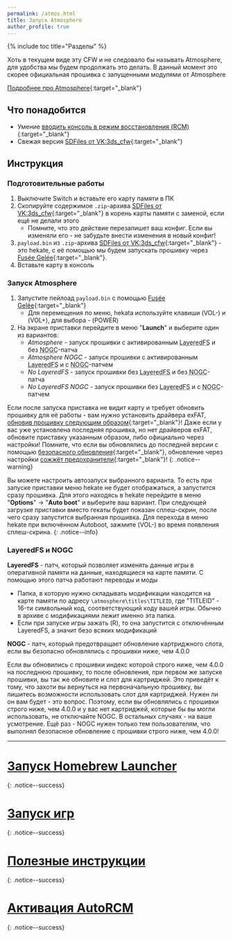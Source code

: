 ```yaml
---
permalink: /atmos.html
title: Запуск Atmosphere
author_profile: true
---
```

{% include toc title="Разделы" %}

Хоть в текущем виде эту CFW и не следовало бы называть Atmosphere, для удобства мы будем продолжать это делать. В данный момент это скорее официальная прошивка с запущенными модулями от Atmosphere

[Подробнее про Atmosphere](launch-cfw#atmosphere){:target="_blank"}

## Что понадобится 

* Умение [вводить консоль в режим восстановления (RCM)](fusee-gelee#%D1%87%D0%B0%D1%81%D1%82%D1%8C-i---%D0%B2%D1%85%D0%BE%D0%B4-%D0%B2-rcm){:target="_blank"}
* Свежая версия [SDFiles от VK:3ds_cfw](https://github.com/rashevskyv/switch/releases/latest){:target="_blank"}

## Инструкция

### Подготовительные работы 

1. Выключите Switch и вставьте его карту памяти в ПК 
1. Скопируйте содержимое `.zip`-архива [SDFiles от VK:3ds_cfw](https://github.com/rashevskyv/switch/releases/latest){:target="_blank"} в корень карты памяти с заменой, если ещё не делали этого
	* Помните, что это действие перезапишет ваш конфиг. Если вы изменяли его - не забудьте внести изменения в новый конфиг! 
1. `payload.bin` из `.zip`-архива [SDFiles от VK:3ds_cfw](https://github.com/rashevskyv/switch/releases/latest){:target="_blank"} - это hekate, с её помощью мы будем запускать прошивку через [Fusée Gelée](fusee-gelee){:target="_blank"}. 
1. Вставьте карту в консоль

### Запуск Atmosphere

1. Запустите пейлоад `payload.bin` с помощью [Fusée Gelée](fusee-gelee){:target="_blank"}
	* Для перемещения по меню, hekata используйте клавиши (VOL-) и (VOL+), для выбора - (POWER)
1. На экране приставки перейдите в меню "**Launch**" и выберите один из вариантов:
	* *Atmosphere* - запуск прошивки с активированным <abbr title="Патч, который позволяет изменять данные игры в оперативной памяти на данные, находящиеся на карте памяти. С помощью этого патча работают переводы и моды. Подробнее в конце страницы">LayeredFS</abbr> и без <abbr title="Патч, который предотвращает обновление картриджного слота, если вы безопасно обновлялись с прошивки <4.0.0. Подробнее в конце страницы">NOGC</abbr>-патча
	* *Atmosphere NOGC* - запуск прошивки с активированным <abbr title="Патч, который позволяет изменять данные игры в оперативной памяти на данные, находящиеся на карте памяти. С помощью этого патча работают переводы и моды. Подробнее в конце страницы">LayeredFS</abbr> и с <abbr title="Патч, который предотвращает обновление картриджного слота, если вы безопасно обновлялись с прошивки <4.0.0. Подробнее в конце страницы">NOGC</abbr>-патчем
	* *No LayeredFS* - запуск прошивки без <abbr title="Патч, который позволяет изменять данные игры в оперативной памяти на данные, находящиеся на карте памяти. С помощью этого патча работают переводы и моды. Подробнее в конце страницы">LayeredFS</abbr> и без <abbr title="Патч, который предотвращает обновление картриджного слота, если вы безопасно обновлялись с прошивки <4.0.0. Подробнее в конце страницы">NOGC</abbr>-патча
	* *No LayeredFS NOGC* - запуск прошивки без <abbr title="Патч, который позволяет изменять данные игры в оперативной памяти на данные, находящиеся на карте памяти. С помощью этого патча работают переводы и моды. Подробнее в конце страницы">LayeredFS</abbr> и с <abbr title="Патч, который предотвращает обновление картриджного слота, если вы безопасно обновлялись с прошивки <4.0.0. Подробнее в конце страницы">NOGC</abbr>-патчем

Если после запуска приставка не видит карту и требует обновить прошивку для её работы - вам нужно установить драйвера exFAT, [обновив прошивку следующим образом](update-to-latest){:target="_blank"}! Даже если у вас уже установлена последняя прошивка, но нет драйверов exFAT, обновите приставку указанным образом, либо официально через настройки! Помните, что если вы обновлялись до последней версии с помощью [безопасного обновления](update-to-latest){:target="_blank"}, обновление через настройки [сожжёт предохранители](update-to-latest#теоретическая-часть){:target="_blank"}! 
{: .notice--warning}

Вы можете настроить автозапуск выбранного варианта. То есть при запуске приставки меню hekate не будет отображаться, а запустится сразу прошивка. Для этого находясь в hekate перейдите в меню "**Options**" -> "**Auto boot**" и выберите ваш вариант. При следующей загрузке приставки вместо гекаты будет показан сплеш-скрин, после чего сразу запустится выбранная прошивка. Для перехода в меню hekate при включённом Autoboot, зажмите (VOL-) во время появления сплеш-скрина.
{: .notice--info}

### LayeredFS и NOGC

**LayeredFS** - патч, который позволяет изменять данные игры в оперативной памяти на данные, находящиеся на карте памяти. С помощью этого патча работают переводы и моды

* Папка, в которую нужно складывать модификации находится на карте памяти по адресу `\atmosphere\titles\TITLEID`, где "TITLEID" - 16-ти символьный код, соответствующий коду вашей игры. Обычно в архиве с модификациями лежит именно эта папка. 
* Если при запуске игры зажать (R), то она запустится с отключённым LayeredFS, а значит безо всяких модификаций

**NOGC** - патч, который предотвращает обновление картриджного слота, если вы безопасно обновлялись с прошивки ниже, чем 4.0.0

Если вы обновились с прошивки индекс которой строго ниже, чем 4.0.0 на последнюю прошивку, то после обновления, при первом же запуске прошивки, вы так же обновите  и слот для картриджей. Это приведёт к тому, что захоти вы вернуться на первоначальную прошивку, вы лишитесь возможности использовать слот для картриджей. Нужен ли он вам будет - это вопрос. Поэтому, если вы обновлялись с прошивки строго ниже, чем 4.0.0 и у вас нет картриджей, которые бы вы могли использовать, не отключайте NOGC. В остальных случаях - на ваше усмотрение. Ещё раз - NOGC нужен только тем пользователям, что выполнял безопасное обновление с прошивки строго ниже, чем 4.0.0!

___

# [Запуск Homebrew Launcher](launch-hbl)
{: .notice--success}
# [Запуск игр](games)
{: .notice--success}
# [Полезные инструкции](addons)
{: .notice--success}
# [Активация AutoRCM](autorcm)
{: .notice--success}